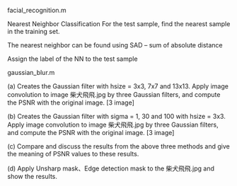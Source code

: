 facial_recognition.m

Nearest Neighbor Classification
For the test sample, find the nearest sample in the training set.

The nearest neighbor can be found using SAD – sum of absolute distance

Assign the label of the NN to the test sample


gaussian_blur.m

(a) Creates the Gaussian filter with hsize = 3x3, 7x7 and 13x13. Apply image convolution to image 柴犬飛飛.jpg by three Gaussian filters, and compute the PSNR with the original image. [3 image]

(b) Creates the Gaussian filter with sigma = 1, 30 and 100 with hsize = 3x3. Apply image convolution to image 柴犬飛飛.jpg by three Gaussian filters, and compute the PSNR with the original image. [3 image]

(c) Compare and discuss the results from the above three methods and give the meaning of PSNR values to these results.

(d) Apply Unsharp mask、Edge detection mask to the 柴犬飛飛.jpg and show the results.

